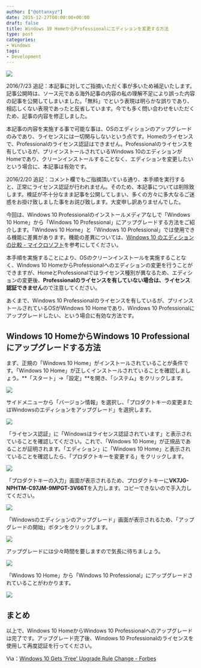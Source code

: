 ```yaml
---
author: ["@ottanxyz"]
date: 2015-12-27T00:00:00+00:00
draft: false
title: Windows 10 HomeからProfessionalにエディションを変更する方法
type: post
categories:
- Windows
tags:
- Development
---
```


![](151227-567f5252267e5-1.jpg)









2016/7/23 追記：本記事に対してご指摘いただく事が多いため補足いたします。記事公開時は、ソース元である海外記事の内容の私の理解不足により誤った内容の記事を公開してしまいました。「無料」でという表現は明らかな誤りであり、相応しくない表現であったと反省しています。今でも多く問い合わせをいただくため、記事の内容を修正しました。





本記事の内容を実施する事で可能な事は、OSのエディションのアップグレードのみであり、ライセンスには一切関与しないという点です。Homeのライセンスで、Professionalのライセンス認証はできません。Professionalのライセンスを有しているが、プリインストールされているWindows 10のエディションがHomeであり、クリーンインストールすることなく、エディションを変更したいという場合に、本記事は有効です。











2016/2/20 追記：コメント欄でもご指摘頂いている通り、本手順を実行すると、正常にライセンス認証が行われません。そのため、本記事については削除致します。検証が不十分なまま記事を公開してしまい、多くの方々に多大なるご迷惑をお掛け致しました事をお詫び致します。大変申し訳ありませんでした。








今回は、Windows 10 Professionalのインストールメディアなしで「Windows 10 Home」から「Windows 10 Professional」にアップグレードする方法をご紹介します。「Windows 10 Home」と「Windows 10 Professional」では使用できる機能に差異があります。機能の差異については、[Windows 10 のエディションの比較 - マイクロソフト](https://www.microsoft.com/ja-jp/windows/windows-10-editions)を参考にしてください。





本手順を実施することにより、OSのクリーンインストールを実施することなく、Windows 10 HomeからProfessionalへのエディションの変更を行うことができますが、HomeとProfessionalではライセンス種別が異なるため、エディションの変更後、**Professionalのライセンスを有していない場合は、ライセンス認証できません**ので注意してください。





あくまで、Windows 10 Professionalのライセンスを有しているが、プリインストールされているOSがWindows 10 Homeであり、Windows 10 Professionalにアップグレードしたい、という場合に有効な方法です。





## Windows 10 HomeからWindows 10 Professionalにアップグレードする方法





まず、正規の「Windows 10 Home」がインストールされていることが条件です。「Windows 10 Home」が正しくインストールされていることを確認しましょう。**「スタート」→「設定」**を開き、「システム」をクリックします。





![](151227-567f5252ccc12-1.png)






サイドメニューから「バージョン情報」を選択し、「プロダクトキーの変更またはWindowsのエディションをアップグレード」を選択します。





![](151227-567f525fbf5e2-1.png)






「ライセンス認証」に「Windowsはライセンス認証されています」と表示されていることを確認してください。これで、「Windows 10 Home」が正規品であることが証明されます。「エディション」に「Windows 10 Home」と表示されていることを確認したら、「プロダクトキーを変更する」をクリックします。





![](151227-567f526dd2b31-1.png)






「プロダクトキーの入力」画面が表示されるため、プロダクトキーに**VK7JG-NPHTM-C97JM-9MPGT-3V66T**を入力します。コピーできないので手入力してください。





![](151227-567f527b57b18.png)






「Windowsのエディションのアップグレード」画面が表示されるため、「アップグレードの開始」ボタンをクリックします。





![](151227-567f527c3ecb3.png)






アップグレードには少々時間を要しますので気長に待ちましょう。





![](151227-567f527d2b82a.png)






「Windows 10 Home」から「Windows 10 Professional」にアップグレードされていることがわかります。





![](151227-567f527de0e8a.png)






## まとめ





以上で、Windows 10 HomeからWindows 10 Professionalへのアップグレードは完了です。アップグレード完了後、Windows 10 Professionalのライセンスを使用して再度認証を行ってください。





Via：[Windows 10 Gets 'Free' Upgrade Rule Change - Forbes](http://www.forbes.com/sites/gordonkelly/2015/12/22/windows-10-free-upgrade-key/)
